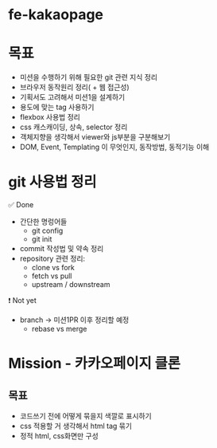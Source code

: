 # fe-kakaopage

# 목표

- 미션을 수행하기 위해 필요한 git 관련 지식 정리
- 브라우저 동작원리 정리( + 웹 접근성)
- 기획서도 고려해서 미션1을 설계하기
- 용도에 맞는 tag 사용하기
- flexbox 사용법 정리
- css 캐스캐이딩, 상속, selector 정리
- 객체지향을 생각해서 viewer와 js부분을 구분해보기
- DOM, Event, Templating 이 무엇인지, 동작방법, 동적기능 이해

# git 사용법 정리

✅ Done

- 간단한 명렁어들
  - git config
  - git init
- commit 작성법 및 약속 정리
- repository 관련 정리:
  - clone vs fork
  - fetch vs pull
  - upstream / downstream

❗️ Not yet

- branch -> 미션1PR 이후 정리할 예정
  - rebase vs merge

# Mission - 카카오페이지 클론

## 목표

- 코드쓰기 전에 어떻게 묶을지 색깔로 표시하기
- css 적용할 거 생각해서 html tag 묶기
- 정적 html, css화면만 구성
